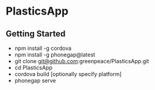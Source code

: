 # PlasticsApp
## Getting Started
* npm install -g cordova
* npm install -g phonegap@latest
* git clone git@github.com:greenpeace/PlasticsApp.git
* cd PlasticsApp
* cordova build [optionally specify platform]
* phonegap serve
